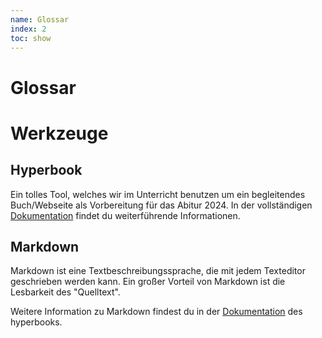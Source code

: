 ```yaml
---
name: Glossar
index: 2
toc: show
---
```


# Glossar


# Werkzeuge

## Hyperbook
Ein tolles Tool, welches wir im Unterricht benutzen um ein begleitendes Buch/Webseite als Vorbereitung für das Abitur 2024. In der vollständigen [Dokumentation](https://hyperbook.openpatch.org) findet du weiterführende Informationen.

## Markdown
Markdown ist eine Textbeschreibungssprache, die mit jedem Texteditor geschrieben werden kann. Ein großer Vorteil von Markdown ist die Lesbarkeit des "Quelltext". 

Weitere Information zu Markdown findest du in der [Dokumentation](https://hyperbook.openpatch.org) des hyperbooks. 



